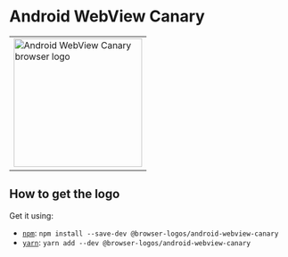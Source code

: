 Android WebView Canary
======================

<!-- markdownlint-disable line-length no-inline-html -->
<table>
    <tr height=240>
        <td>
            <a href="https://github.com/alrra/browser-logos/tree/9f0bff5f7070af5a62a70bcc61b9ea84e2d67bf4/src/android-webview-canary">
                <img width=230 src="https://raw.githubusercontent.com/alrra/browser-logos/9f0bff5f7070af5a62a70bcc61b9ea84e2d67bf4/src/android-webview-canary/android-webview-canary_512x512.png" alt="Android WebView Canary browser logo">
            </a>
        </td>
    </tr>
</table>
<!-- markdownlint-enable line-length no-inline-html -->

How to get the logo
-------------------

Get it using:

* [`npm`][npm]: `npm install --save-dev @browser-logos/android-webview-canary`
* [`yarn`][yarn]: `yarn add --dev @browser-logos/android-webview-canary`

<!-- Link labels: -->

[npm]: https://www.npmjs.com/
[yarn]: https://yarnpkg.com/
